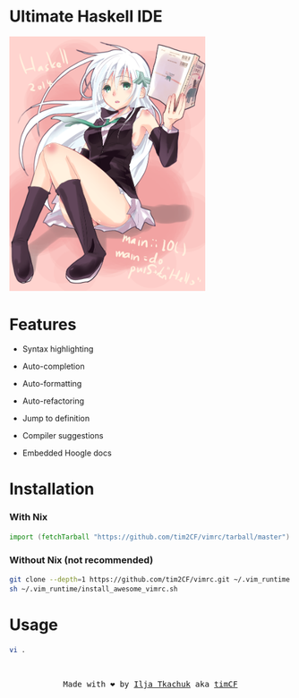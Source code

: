 # Ultimate Haskell IDE

<img src="logo.png" alt="logo" width="350"/>

# Features

- Syntax highlighting

- Auto-completion

- Auto-formatting

- Auto-refactoring

- Jump to definition

- Compiler suggestions

- Embedded Hoogle docs

# Installation

### With Nix

```nix
import (fetchTarball "https://github.com/tim2CF/vimrc/tarball/master") {}
```

### Without Nix (not recommended)

```bash
git clone --depth=1 https://github.com/tim2CF/vimrc.git ~/.vim_runtime
sh ~/.vim_runtime/install_awesome_vimrc.sh
```

# Usage

```bash
vi .
```

<br>
<p align="center">
  <tt>
    Made with ❤️ by
    <a href="https://itkach.uk" target="_blank">Ilja Tkachuk</a>
    aka
    <a href="https://github.com/timCF" target="_blank">timCF</a>
  </tt>
</p>
